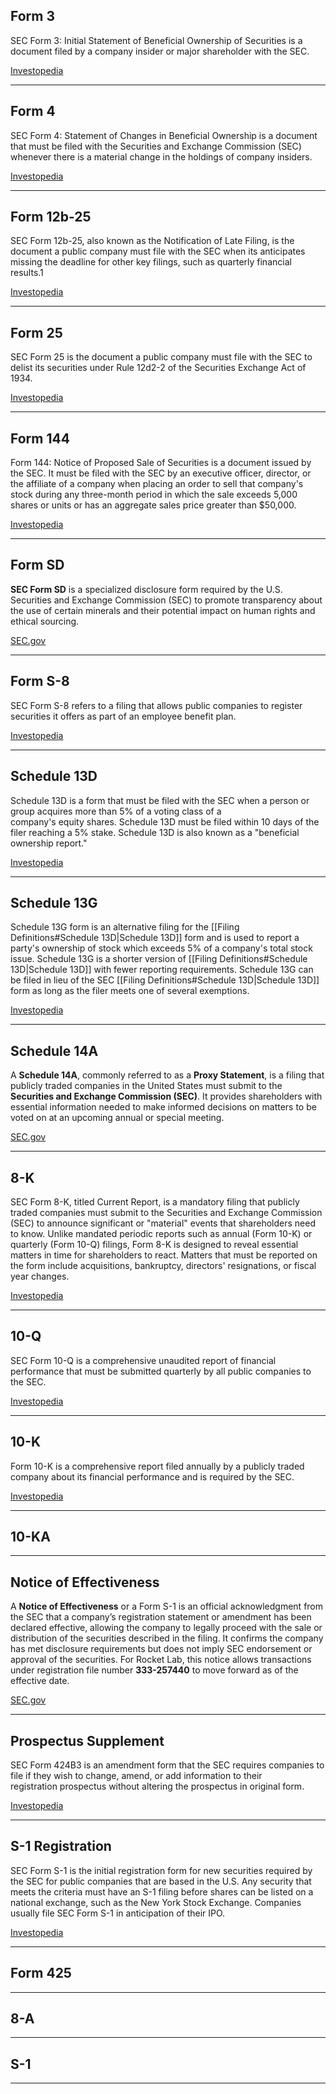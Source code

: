 ## Form 3

SEC Form 3: Initial Statement of Beneficial Ownership of Securities is a document filed by a company insider or major shareholder with the SEC.

[Investopedia](https://www.investopedia.com/terms/f/form3.asp)

---
## Form 4

SEC Form 4: Statement of Changes in Beneficial Ownership is a document that must be filed with the Securities and Exchange Commission (SEC) whenever there is a material change in the holdings of company insiders.

[Investopedia](https://www.investopedia.com/terms/f/form4.asp)

---
## Form 12b-25

SEC Form 12b-25, also known as the Notification of Late Filing, is the document a public company must file with the SEC when its anticipates missing the deadline for other key filings, such as quarterly financial results.1

[Investopedia](https://www.investopedia.com/terms/s/sec-form-12b-25.asp)

---
## Form 25

SEC Form 25 is the document a public company must file with the SEC to delist its securities under Rule 12d2-2 of the Securities Exchange Act of 1934.

[Investopedia](https://www.investopedia.com/terms/s/sec-form-25.asp)

---
## Form 144

Form 144: Notice of Proposed Sale of Securities is a document issued by the SEC. It must be filed with the SEC by an executive officer, director, or the affiliate of a company when placing an order to sell that company's stock during any three-month period in which the sale exceeds 5,000 shares or units or has an aggregate sales price greater than $50,000.

[Investopedia](https://www.investopedia.com/terms/f/form144.asp)

---
## Form SD

**SEC Form SD** is a specialized disclosure form required by the U.S. Securities and Exchange Commission (SEC) to promote transparency about the use of certain minerals and their potential impact on human rights and ethical sourcing.

[SEC.gov](https://www.sec.gov/about/forms/formsd.pdf)

---
## Form S-8

SEC Form S-8 refers to a filing that allows public companies to register securities it offers as part of an employee benefit plan.

[Investopedia](https://www.investopedia.com/terms/s/sec-form-s-8.asp)

---
## Schedule 13D

Schedule 13D is a form that must be filed with the SEC when a person or group acquires more than 5% of a voting class of a company's equity shares. Schedule 13D must be filed within 10 days of the filer reaching a 5% stake. Schedule 13D is also known as a "beneficial ownership report."

[Investopedia](https://www.investopedia.com/terms/s/schedule13d.asp)

---
## Schedule 13G

Schedule 13G form is an alternative filing for the [[Filing Definitions#Schedule 13D|Schedule 13D]] form and is used to report a party's ownership of stock which exceeds 5% of a company's total stock issue. Schedule 13G is a shorter version of [[Filing Definitions#Schedule 13D|Schedule 13D]] with fewer reporting requirements. Schedule 13G can be filed in lieu of the SEC [[Filing Definitions#Schedule 13D|Schedule 13D]] form as long as the filer meets one of several exemptions.

[Investopedia](https://www.investopedia.com/terms/s/schedule13g.asp)

---
## Schedule 14A

A **Schedule 14A**, commonly referred to as a **Proxy Statement**, is a filing that publicly traded companies in the United States must submit to the **Securities and Exchange Commission (SEC)**. It provides shareholders with essential information needed to make informed decisions on matters to be voted on at an upcoming annual or special meeting.

[SEC.gov](https://www.sec.gov/Archives/edgar/data/1477246/000113626113000484/defa14a.pdf)

---
## 8-K 

SEC Form 8-K, titled Current Report, is a mandatory filing that publicly traded companies must submit to the Securities and Exchange Commission (SEC) to announce significant or "material" events that shareholders need to know. Unlike mandated periodic reports such as annual (Form 10-K) or quarterly (Form 10-Q) filings, Form 8-K is designed to reveal essential matters in time for shareholders to react. Matters that must be reported on the form include acquisitions, bankruptcy, directors' resignations, or fiscal year changes.

[Investopedia](https://www.investopedia.com/terms/1/8-k.asp)

---
## 10-Q

SEC Form 10-Q is a comprehensive unaudited report of financial performance that must be submitted quarterly by all public companies to the SEC.

[Investopedia](https://www.investopedia.com/terms/1/10q.asp)

---
## 10-K

Form 10-K is a comprehensive report filed annually by a publicly traded company about its financial performance and is required by the SEC. 

[Investopedia](https://www.investopedia.com/terms/1/10-k.asp)

---
## 10-KA


---
## Notice of Effectiveness

A **Notice of Effectiveness** or a Form S-1 is an official acknowledgment from the SEC that a company’s registration statement or amendment has been declared effective, allowing the company to legally proceed with the sale or distribution of the securities described in the filing. It confirms the company has met disclosure requirements but does not imply SEC endorsement or approval of the securities. For Rocket Lab, this notice allows transactions under registration file number **333-257440** to move forward as of the effective date.

[SEC.gov](https://www.sec.gov/cgi-bin/browse-edgar?action=geteffect)

---
## Prospectus Supplement

SEC Form 424B3 is an amendment form that the SEC requires companies to file if they wish to change, amend, or add information to their registration prospectus without altering the prospectus in original form.

[Investopedia](https://www.investopedia.com/terms/s/sec-form-424b3.asp)

---
## S-1 Registration

SEC Form S-1 is the initial registration form for new securities required by the SEC for public companies that are based in the U.S. Any security that meets the criteria must have an S-1 filing before shares can be listed on a national exchange, such as the New York Stock Exchange. Companies usually file SEC Form S-1 in anticipation of their IPO.

[Investopedia](https://www.investopedia.com/terms/s/sec-form-s-1.asp)

---
## Form 425

---
## 8-A

---
## S-1

---


